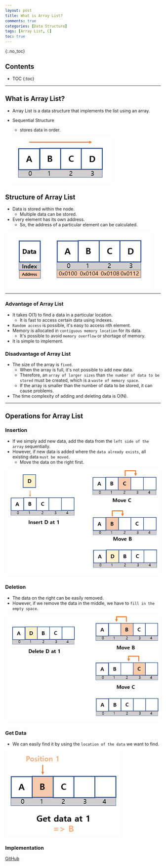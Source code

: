 ```yaml
---
layout: post
title: What is Array List?
comments: true
categories: [Data Structure]
tags: [Array List, C]
toc: true
---
```

{:.no_toc}
## Contents

- TOC
 {:toc}
---

## What is Array List?

- Array List is a data structure that implements the list using an array.
- Sequential Structure

  - stores data in order.

  ![CQ2](/public/images/AL1.PNG)

## Structure of Array List

- Data is stored within the node.
  - Multiple data can be stored.
- Every element has its own address.
  - So, the address of a particular element can be calculated.

![CQ2](/public/images/AL2.PNG)

---

### Advantage of Array List

- It takes O(1) to find a data in a particular location.
  - It is fast to access certain data using indexes.
- `Random access` is possible, it's easy to access nth element.
- Memory is allocated in `contiguous memory location` for its data.
  - It's possible to avoid `memory overflow` or shortage of memory.
- It is simple to implement.

### Disadvantage of Array List

- The size of the array is `fixed`.
  - When the array is full, it's not possible to add new data.
  - Therefore, an `array of larger sizes` than `the number of data to be stored` must be created, which is a `waste of memory space`.
  - If the array is smaller than the number of data to be stored, it can cause problems.
- The time complexity of adding and deleting data is O(N).

---

## Operations for Array List

### Insertion

- If we simply add new data, add the data from the `left side of the array` sequentially.
- However, if new data is added where the `data already exists`, all existing data `must be moved`.
  - Move the data on the right first.

![CQ2](/public/images/AL3.PNG)

### Deletion

- The data on the right can be easily removed.
- However, if we remove the data in the middle, we have to `fill in the empty space`.

![CQ2](/public/images/AL4.PNG)

### Get Data

- We can easily find it by using the `location of the data` we want to find.

![CQ2](/public/images/AL5.PNG)

### Implementation

[GitHub](https://github.com/HyoSup0513/study/blob/master/Datastructure/List/Array%20list.c)
